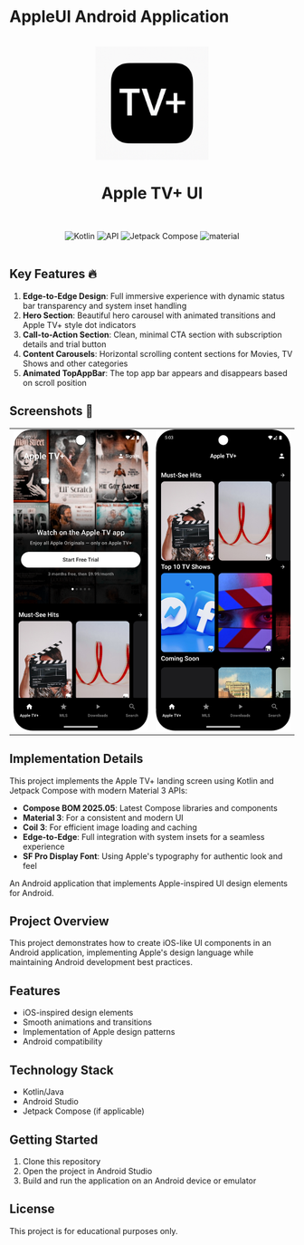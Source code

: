 # AppleUI Android Application


<div align="center">
</br>
<img src="app/src/main/res/drawable/logo.png" width="200" />

</div>

<h1 align="center">Apple TV+ UI</h1>
</br>
<p align="center">
  <img alt="Kotlin" src="https://img.shields.io/badge/Kotlin-a503fc?logo=kotlin&logoColor=white&style=for-the-badge"/></a>
  <img alt="API" src="https://img.shields.io/badge/Api%2024+-50f270?logo=android&logoColor=black&style=for-the-badge"/></a>
  <img alt="Jetpack Compose" src="https://img.shields.io/static/v1?style=for-the-badge&message=Jetpack+Compose&color=4285F4&logo=Jetpack+Compose&logoColor=FFFFFF&label="/></a>
  <img alt="material" src="https://custom-icon-badges.demolab.com/badge/material%20you-lightblue?style=for-the-badge&logoColor=333&logo=material-you"/></a>
  </br>
  </br>


## Key Features 🔥

1. **Edge-to-Edge Design**: Full immersive experience with dynamic status bar transparency and system inset handling
2. **Hero Section**: Beautiful hero carousel with animated transitions and Apple TV+ style dot indicators
3. **Call-to-Action Section**: Clean, minimal CTA section with subscription details and trial button
4. **Content Carousels**: Horizontal scrolling content sections for Movies, TV Shows and other categories
5. **Animated TopAppBar**: The top app bar appears and disappears based on scroll position

## Screenshots 📸

<table>
  <tr>
    <td valign="top"><img src="app/src/main/res/drawable/img.png" width="350dp"></td>
    <td valign="top"><img src="app/src/main/res/drawable/second.png" width="350dp"></td>
  </tr>
</table>

## Implementation Details

This project implements the Apple TV+ landing screen using Kotlin and Jetpack Compose with modern Material 3 APIs:

- **Compose BOM 2025.05**: Latest Compose libraries and components
- **Material 3**: For a consistent and modern UI
- **Coil 3**: For efficient image loading and caching
- **Edge-to-Edge**: Full integration with system insets for a seamless experience
- **SF Pro Display Font**: Using Apple's typography for authentic look and feel

An Android application that implements Apple-inspired UI design elements for Android.

## Project Overview

This project demonstrates how to create iOS-like UI components in an Android application, implementing Apple's design language while maintaining Android development best practices.

## Features

- iOS-inspired design elements
- Smooth animations and transitions
- Implementation of Apple design patterns
- Android compatibility

## Technology Stack

- Kotlin/Java
- Android Studio
- Jetpack Compose (if applicable)

## Getting Started

1. Clone this repository
2. Open the project in Android Studio
3. Build and run the application on an Android device or emulator

## License

This project is for educational purposes only.

